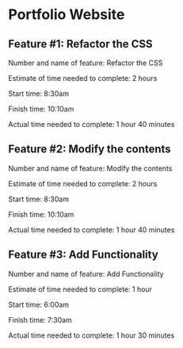 # Portfolio Website

## Feature #1: Refactor the CSS

Number and name of feature: Refactor the CSS

Estimate of time needed to complete: 2 hours

Start time: 8:30am

Finish time: 10:10am

Actual time needed to complete: 1 hour 40 minutes

## Feature #2: Modify the contents

Number and name of feature: Modify the contents

Estimate of time needed to complete: 2 hours

Start time: 8:30am

Finish time: 10:10am

Actual time needed to complete: 1 hour 40 minutes

## Feature #3: Add Functionality

Number and name of feature: Add Functionality

Estimate of time needed to complete: 1 hour

Start time: 6:00am

Finish time: 7:30am

Actual time needed to complete: 1 hour 30 minutes